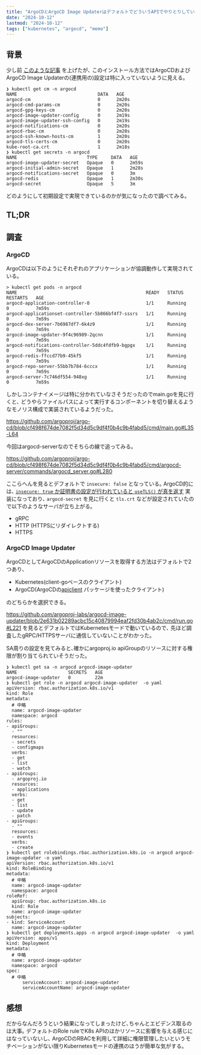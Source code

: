 ```yaml
---
title: "ArgoCDとArgoCD Image UpdaterはデフォルトでどういうAPIでやりとりしているのか"
date: "2024-10-12"
lastmod: "2024-10-12"
tags: ["kubernetes", "argocd", "memo"]
---
```


## 背景

少し前 [このような記事](https://www.drumato.com/ja/posts/argocd-image-updater-write-back/) を上げたが､
このインストール方法ではArgoCDおよびArgoCD Image Updaterの(連携用の)設定は特に入っていないように見える｡

```
❯ kubectl get cm -n argocd
NAME                              DATA   AGE
argocd-cm                         0      2m20s
argocd-cmd-params-cm              0      2m20s
argocd-gpg-keys-cm                0      2m20s
argocd-image-updater-config       0      2m19s
argocd-image-updater-ssh-config   0      2m19s
argocd-notifications-cm           0      2m20s
argocd-rbac-cm                    0      2m20s
argocd-ssh-known-hosts-cm         1      2m20s
argocd-tls-certs-cm               0      2m20s
kube-root-ca.crt                  1      2m18s
❯ kubectl get secrets -n argocd
NAME                          TYPE     DATA   AGE
argocd-image-updater-secret   Opaque   0      2m59s
argocd-initial-admin-secret   Opaque   1      2m28s
argocd-notifications-secret   Opaque   0      3m
argocd-redis                  Opaque   1      2m30s
argocd-secret                 Opaque   5      3m
```

どのようにして初期設定で実現できているのかが気になったので調べてみる｡

## TL;DR

## 調査

### ArgoCD

ArgoCDは以下のようにそれぞれのアプリケーションが協調動作して実現されている｡

```
> kubectl get pods -n argocd
NAME                                                READY   STATUS    RESTARTS   AGE
argocd-application-controller-0                     1/1     Running   0          7m59s
argocd-applicationset-controller-5b866bf4f7-sssrs   1/1     Running   0          7m59s
argocd-dex-server-7b6987df7-6k4z9                   1/1     Running   0          7m59s
argocd-image-updater-9f4c96989-2qcnn                1/1     Running   0          7m59s
argocd-notifications-controller-5ddc4fdfb9-bgpgx    1/1     Running   0          7m59s
argocd-redis-ffccd77b9-45kf5                        1/1     Running   0          7m59s
argocd-repo-server-55bb7b784-6cccx                  1/1     Running   0          7m59s
argocd-server-7c746df554-948xg                      1/1     Running   0          7m59s
```

しかしコンテナイメージは特に分かれていなさそうだったのでmain.goを見に行くと､
どうやらファイルパスによって実行するコンポーネントを切り替えるようなモノリス構成で実装されているようだった｡

<https://github.com/argoproj/argo-cd/blob/cf498f674de7082f5d34d5c9df4f0b4c9b4fabd5/cmd/main.go#L35-L64>

今回はargocd-serverなのでそちらの線で追ってみる｡

<https://github.com/argoproj/argo-cd/blob/cf498f674de7082f5d34d5c9df4f0b4c9b4fabd5/cmd/argocd-server/commands/argocd_server.go#L280>

ここらへんを見るとデフォルトで `insecure: false` となっている｡
ArgoCD的には､ [`insecure: true` か証明書の設定が行われていると `useTLS()` が真を返す](https://github.com/argoproj/argo-cd/blob/cf498f674de7082f5d34d5c9df4f0b4c9b4fabd5/server/server.go#L753) 実装になっており､
`argocd-secret` を見に行くと `tls.crt` などが設定されていたので以下のようなサーバが立ち上がる｡

- gRPC
- HTTP (HTTPSにリダイレクトする)
- HTTPS

### ArgoCD Image Updater

ArgoCDとしてArgoCDのApplicationリソースを取得する方法はデフォルトで2つあり､

- Kubernetes(client-goベースのクライアント)
- ArgoCD(ArgoCDの[apiclient](https://github.com/argoproj/argo-cd/blob/master/pkg/apiclient/apiclient.go) パッケージを使ったクライアント)

のどちらかを選択できる｡

<https://github.com/argoproj-labs/argocd-image-updater/blob/2e631b02289acbc15c40879994eaf2fd30b4ab2c/cmd/run.go#L221> を見るとデフォルトではKubernetesモードで動いているので､
先ほど調査したgRPC/HTTPSサーバに通信していないことがわかった｡

SA周りの設定を見てみると､確かにargoproj.io apiGroupのリソースに対する権限が割り当てられていそうだった｡

```shell
❯ kubectl get sa -n argocd argocd-image-updater
NAME                   SECRETS   AGE
argocd-image-updater   0         22m
❯ kubectl get role -n argocd argocd-image-updater  -o yaml
apiVersion: rbac.authorization.k8s.io/v1
kind: Role
metadata:
  # 中略
  name: argocd-image-updater
  namespace: argocd
rules:
- apiGroups:
  - ""
  resources:
  - secrets
  - configmaps
  verbs:
  - get
  - list
  - watch
- apiGroups:
  - argoproj.io
  resources:
  - applications
  verbs:
  - get
  - list
  - update
  - patch
- apiGroups:
  - ""
  resources:
  - events
  verbs:
  - create
❯ kubectl get rolebindings.rbac.authorization.k8s.io -n argocd argocd-image-updater -o yaml
apiVersion: rbac.authorization.k8s.io/v1
kind: RoleBinding
metadata:
  # 中略
  name: argocd-image-updater
  namespace: argocd
roleRef:
  apiGroup: rbac.authorization.k8s.io
  kind: Role
  name: argocd-image-updater
subjects:
- kind: ServiceAccount
  name: argocd-image-updater
❯ kubectl get deployments.apps -n argocd argocd-image-updater  -o yaml
apiVersion: apps/v1
kind: Deployment
metadata:
  # 中略
  name: argocd-image-updater
  namespace: argocd
spec:
  # 中略
      serviceAccount: argocd-image-updater
      serviceAccountName: argocd-image-updater
```

## 感想

だからなんだろうという結果になってしまったけど､ちゃんとエビデンス取るのは大事｡
デフォルトのRole ruleでK8s APIのほかリソースに影響を与える感じにはなっていないし､
ArgoCDのRBACを利用して詳細に権限管理したいというモチベーションがない限りKubernetesモードの連携のほうが簡単な気がする｡

